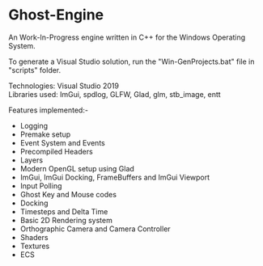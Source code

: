 # Ghost-Engine
An Work-In-Progress engine written in C++ for the Windows Operating System.

To generate a Visual Studio solution, run the "Win-GenProjects.bat" file in "scripts" folder.

Technologies: Visual Studio 2019  
Libraries used: ImGui, spdlog, GLFW, Glad, glm, stb_image, entt

Features implemented:-
 * Logging 
 * Premake setup 
 * Event System and Events
 * Precompiled Headers
 * Layers
 * Modern OpenGL setup using Glad
 * ImGui, ImGui Docking, FrameBuffers and ImGui Viewport
 * Input Polling 
 * Ghost Key and Mouse codes
 * Docking
 * Timesteps and Delta Time
 * Basic 2D Rendering system
 * Orthographic Camera and Camera Controller
 * Shaders
 * Textures
 * ECS
